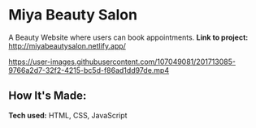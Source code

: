 # Miya Beauty Salon

A Beauty Website where users can book appointments.
**Link to project:** http://miyabeautysalon.netlify.app/



https://user-images.githubusercontent.com/107049081/201713085-9766a2d7-32f2-4215-bc5d-f86ad1dd97de.mp4




## How It's Made:

**Tech used:** HTML, CSS, JavaScript



